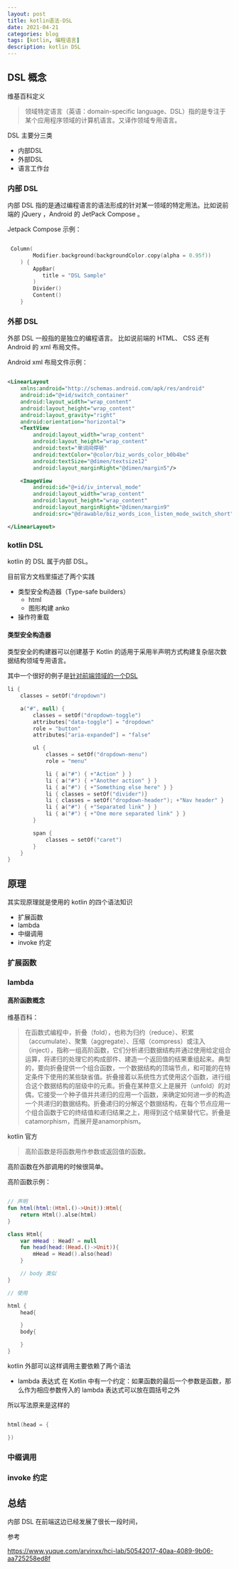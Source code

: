 ```yaml
---
layout: post
title: kotlin语法-DSL
date: 2021-04-21
categories: blog
tags: [kotlin, 编程语言]
description: kotlin DSL
---
```


## DSL 概念
维基百科定义
> 领域特定语言（英语：domain-specific language、DSL）指的是专注于某个应用程序领域的计算机语言。又译作领域专用语言。

DSL 主要分三类
- 内部DSL
- 外部DSL
- 语言工作台

### 内部 DSL

内部 DSL 指的是通过编程语言的语法形成的针对某一领域的特定用法。比如说前端的 jQuery ，Android 的 JetPack Compose 。

Jetpack Compose 示例：
``` kotlin

 Column(
        Modifier.background(backgroundColor.copy(alpha = 0.95f))
    ) {
        AppBar(
           title = "DSL Sample"
        )
        Divider()
        Content()
    }
```

### 外部 DSL

外部 DSL 一般指的是独立的编程语言。 比如说前端的 HTML、 CSS 还有 Android 的 xml 布局文件。

Android xml 布局文件示例：
``` xml

<LinearLayout
	xmlns:android="http://schemas.android.com/apk/res/android"
	android:id="@+id/switch_container"
	android:layout_width="wrap_content"
	android:layout_height="wrap_content"
	android:layout_gravity="right"
	android:orientation="horizontal">
	<TextView
		android:layout_width="wrap_content"
		android:layout_height="wrap_content"
		android:text="单词间停顿"
		android:textColor="@color/biz_words_color_b0b4be"
		android:textSize="@dimen/textsize12"
		android:layout_marginRight="@dimen/margin5"/>

	<ImageView
		android:id="@+id/iv_interval_mode"
		android:layout_width="wrap_content"
		android:layout_height="wrap_content"
		android:layout_marginRight="@dimen/margin9"
		android:src="@drawable/biz_words_icon_listen_mode_switch_short" />

</LinearLayout>

```
### kotlin DSL

kotlin 的 DSL 属于内部 DSL。

目前官方文档里描述了两个实践

- 类型安全构造器（Type-safe builders）
  - html
  - 图形构建 anko
- 操作符重载

#### 类型安全构造器

类型安全的构建器可以创建基于 Kotlin 的适用于采用半声明方式构建复杂层次数据结构领域专用语言。

其中一个很好的例子是[针对前端领域的一个DSL](https://github.com/Kotlin/kotlinx.html)

``` kotlin
li {
    classes = setOf("dropdown")

    a("#", null) {
        classes = setOf("dropdown-toggle")
        attributes["data-toggle"] = "dropdown"
        role = "button"
        attributes["aria-expanded"] = "false"

        ul {
            classes = setOf("dropdown-menu")
            role = "menu"

            li { a("#") { +"Action" } }
            li { a("#") { +"Another action" } }
            li { a("#") { +"Something else here" } }
            li { classes = setOf("divider")}
            li { classes = setOf("dropdown-header"); +"Nav header" }
            li { a("#") { +"Separated link" } }
            li { a("#") { +"One more separated link" } }
        }

        span {
            classes = setOf("caret")
        }
    }
}

```
## 原理

其实现原理就是使用的 kotlin 的四个语法知识
- 扩展函数
- lambda
- 中缀调用
- invoke 约定
### 扩展函数

### lambda

#### 高阶函数概念
维基百科：
> 在函数式编程中，折叠（fold），也称为归约（reduce）、积累（accumulate）、聚集（aggregate）、压缩（compress）或注入（inject），指称一组高阶函数，它们分析递归数据结构并通过使用给定组合运算，将递归的处理它的构成部件、建造一个返回值的结果重组起来。典型的，要向折叠提供一个组合函数，一个数据结构的顶端节点，和可能的在特定条件下使用的某些缺省值。折叠接着以系统性方式使用这个函数，进行组合这个数据结构的层级中的元素。折叠在某种意义上是展开（unfold）的对偶，它接受一个种子值并共递归的应用一个函数，来确定如何进一步的构造一个共递归的数据结构。折叠递归的分解这个数据结构，在每个节点应用一个组合函数于它的终结值和递归结果之上，用得到这个结果替代它。折叠是catamorphism，而展开是anamorphism。

kotlin 官方
> 高阶函数是将函数用作参数或返回值的函数。

高阶函数在外部调用的时候很简单。

高阶函数示例：
``` kotlin

// 声明
fun html(html:(Html.()->Unit)):Html{
    return Html().alse(html)
}

class Html{
    var mHead : Head? = null
    fun head(head:(Head.()->Unit)){
        mHead = Head().also(head)
    }

    // body 类似
}

// 使用

html {
    head{

    }
    body{

    }
}

```

kotlin 外部可以这样调用主要依赖了两个语法
- lambda 表达式
  在 Kotlin 中有一个约定：如果函数的最后一个参数是函数，那么作为相应参数传入的 lambda 表达式可以放在圆括号之外

所以写法原来是这样的
``` kotlin

html(head = {

})

```

### 中缀调用


### invoke 约定


## 总结
内部 DSL 在前端这边已经发展了很长一段时间，

参考

https://www.yuque.com/arvinxx/hci-lab/50542017-40aa-4089-9b06-aa725258ed8f
